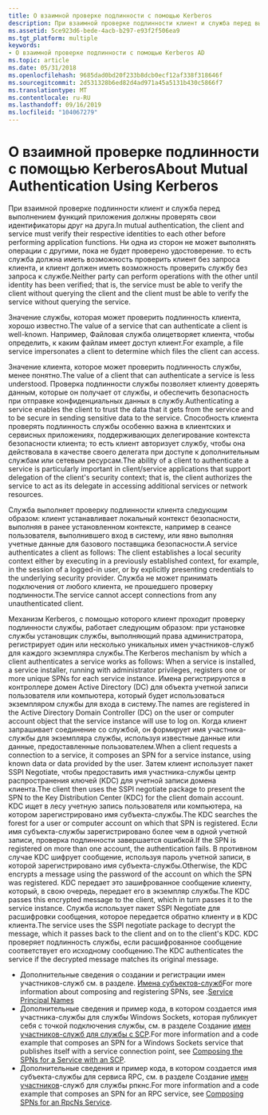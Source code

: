 ```yaml
---
title: О взаимной проверке подлинности с помощью Kerberos
description: При взаимной проверке подлинности клиент и служба перед выполнением функций приложения должны проверять свои идентификаторы друг на друга.
ms.assetid: 5ce923d6-bede-4acb-b297-e93f2f506ea9
ms.tgt_platform: multiple
keywords:
- О взаимной проверке подлинности с помощью Kerberos AD
ms.topic: article
ms.date: 05/31/2018
ms.openlocfilehash: 9685dad0bd20f233b8dcb0ecf12af338f318646f
ms.sourcegitcommit: 2d531328b6ed82d4ad971a45a5131b430c5866f7
ms.translationtype: MT
ms.contentlocale: ru-RU
ms.lasthandoff: 09/16/2019
ms.locfileid: "104067279"
---
```

# <a name="about-mutual-authentication-using-kerberos"></a><span data-ttu-id="3ef38-104">О взаимной проверке подлинности с помощью Kerberos</span><span class="sxs-lookup"><span data-stu-id="3ef38-104">About Mutual Authentication Using Kerberos</span></span>

<span data-ttu-id="3ef38-105">При взаимной проверке подлинности клиент и служба перед выполнением функций приложения должны проверять свои идентификаторы друг на друга.</span><span class="sxs-lookup"><span data-stu-id="3ef38-105">In mutual authentication, the client and service must verify their respective identities to each other before performing application functions.</span></span> <span data-ttu-id="3ef38-106">Ни одна из сторон не может выполнять операции с другими, пока не будет проверено удостоверение. то есть служба должна иметь возможность проверить клиент без запроса клиента, и клиент должен иметь возможность проверить службу без запроса к службе.</span><span class="sxs-lookup"><span data-stu-id="3ef38-106">Neither party can perform operations with the other until identity has been verified; that is, the service must be able to verify the client without querying the client and the client must be able to verify the service without querying the service.</span></span>

<span data-ttu-id="3ef38-107">Значение службы, которая может проверить подлинность клиента, хорошо известно.</span><span class="sxs-lookup"><span data-stu-id="3ef38-107">The value of a service that can authenticate a client is well-known.</span></span> <span data-ttu-id="3ef38-108">Например, Файловая служба олицетворяет клиента, чтобы определить, к каким файлам имеет доступ клиент.</span><span class="sxs-lookup"><span data-stu-id="3ef38-108">For example, a file service impersonates a client to determine which files the client can access.</span></span>

<span data-ttu-id="3ef38-109">Значение клиента, которое может проверить подлинность службы, менее понятно.</span><span class="sxs-lookup"><span data-stu-id="3ef38-109">The value of a client that can authenticate a service is less understood.</span></span> <span data-ttu-id="3ef38-110">Проверка подлинности службы позволяет клиенту доверять данным, которые он получает от службы, и обеспечить безопасность при отправке конфиденциальных данных в службу.</span><span class="sxs-lookup"><span data-stu-id="3ef38-110">Authenticating a service enables the client to trust the data that it gets from the service and to be secure in sending sensitive data to the service.</span></span> <span data-ttu-id="3ef38-111">Способность клиента проверять подлинность службы особенно важна в клиентских и сервисных приложениях, поддерживающих делегирование контекста безопасности клиента; то есть клиент авторизует службу, чтобы она действовала в качестве своего делегата при доступе к дополнительным службам или сетевым ресурсам.</span><span class="sxs-lookup"><span data-stu-id="3ef38-111">The ability of a client to authenticate a service is particularly important in client/service applications that support delegation of the client's security context; that is, the client authorizes the service to act as its delegate in accessing additional services or network resources.</span></span>

<span data-ttu-id="3ef38-112">Служба выполняет проверку подлинности клиента следующим образом: клиент устанавливает локальный контекст безопасности, выполняя в ранее установленном контексте, например в сеансе пользователя, выполнившего вход в систему, или явно выполняя учетные данные для базового поставщика безопасности.</span><span class="sxs-lookup"><span data-stu-id="3ef38-112">A service authenticates a client as follows: The client establishes a local security context either by executing in a previously established context, for example, in the session of a logged-in user, or by explicitly presenting credentials to the underlying security provider.</span></span> <span data-ttu-id="3ef38-113">Служба не может принимать подключения от любого клиента, не прошедшего проверку подлинности.</span><span class="sxs-lookup"><span data-stu-id="3ef38-113">The service cannot accept connections from any unauthenticated client.</span></span>

<span data-ttu-id="3ef38-114">Механизм Kerberos, с помощью которого клиент проходит проверку подлинности службы, работает следующим образом: при установке службы установщик службы, выполняющий права администратора, регистрирует один или несколько уникальных имен участников-служб для каждого экземпляра службы.</span><span class="sxs-lookup"><span data-stu-id="3ef38-114">The Kerberos mechanism by which a client authenticates a service works as follows: When a service is installed, a service installer, running with administrator privileges, registers one or more unique SPNs for each service instance.</span></span> <span data-ttu-id="3ef38-115">Имена регистрируются в контроллере домен Active Directory (DC) для объекта учетной записи пользователя или компьютера, который будет использоваться экземпляром службы для входа в систему.</span><span class="sxs-lookup"><span data-stu-id="3ef38-115">The names are registered in the Active Directory Domain Controller (DC) on the user or computer account object that the service instance will use to log on.</span></span> <span data-ttu-id="3ef38-116">Когда клиент запрашивает соединение со службой, он формирует имя участника-службы для экземпляра службы, используя известные данные или данные, предоставленные пользователем.</span><span class="sxs-lookup"><span data-stu-id="3ef38-116">When a client requests a connection to a service, it composes an SPN for a service instance, using known data or data provided by the user.</span></span> <span data-ttu-id="3ef38-117">Затем клиент использует пакет SSPI Negotiate, чтобы предоставить имя участника-службы центр распространения ключей (KDC) для учетной записи домена клиента.</span><span class="sxs-lookup"><span data-stu-id="3ef38-117">The client then uses the SSPI negotiate package to present the SPN to the Key Distribution Center (KDC) for the client domain account.</span></span> <span data-ttu-id="3ef38-118">KDC ищет в лесу учетную запись пользователя или компьютера, на котором зарегистрировано имя субъекта-службы.</span><span class="sxs-lookup"><span data-stu-id="3ef38-118">The KDC searches the forest for a user or computer account on which that SPN is registered.</span></span> <span data-ttu-id="3ef38-119">Если имя субъекта-службы зарегистрировано более чем в одной учетной записи, проверка подлинности завершается ошибкой.</span><span class="sxs-lookup"><span data-stu-id="3ef38-119">If the SPN is registered on more than one account, the authentication fails.</span></span> <span data-ttu-id="3ef38-120">В противном случае KDC шифрует сообщение, используя пароль учетной записи, в которой зарегистрировано имя субъекта-службы.</span><span class="sxs-lookup"><span data-stu-id="3ef38-120">Otherwise, the KDC encrypts a message using the password of the account on which the SPN was registered.</span></span> <span data-ttu-id="3ef38-121">KDC передает это зашифрованное сообщение клиенту, который, в свою очередь, передает его в экземпляр службы.</span><span class="sxs-lookup"><span data-stu-id="3ef38-121">The KDC passes this encrypted message to the client, which in turn passes it to the service instance.</span></span> <span data-ttu-id="3ef38-122">Служба использует пакет SSPI Negotiate для расшифровки сообщения, которое передается обратно клиенту и в KDC клиента.</span><span class="sxs-lookup"><span data-stu-id="3ef38-122">The service uses the SSPI negotiate package to decrypt the message, which it passes back to the client and on to the client's KDC.</span></span> <span data-ttu-id="3ef38-123">KDC проверяет подлинность службы, если расшифрованное сообщение соответствует его исходному сообщению.</span><span class="sxs-lookup"><span data-stu-id="3ef38-123">The KDC authenticates the service if the decrypted message matches its original message.</span></span>

-   <span data-ttu-id="3ef38-124">Дополнительные сведения о создании и регистрации имен участников-служб см. в разделе. [Имена субъектов-служб](service-principal-names.md)</span><span class="sxs-lookup"><span data-stu-id="3ef38-124">For more information about composing and registering SPNs, see .[Service Principal Names](service-principal-names.md)</span></span>
-   <span data-ttu-id="3ef38-125">Дополнительные сведения и пример кода, в котором создается имя участника-службы для службы Windows Sockets, которая публикует себя с точкой подключения службы, см. в разделе Создание [имен участников-служб для службы с SCP](composing-the-spns-for-a-service-with-an-scp.md).</span><span class="sxs-lookup"><span data-stu-id="3ef38-125">For more information and a code example that composes an SPN for a Windows Sockets service that publishes itself with a service connection point, see [Composing the SPNs for a Service with an SCP](composing-the-spns-for-a-service-with-an-scp.md).</span></span>
-   <span data-ttu-id="3ef38-126">Дополнительные сведения и пример кода, в котором создается имя субъекта-службы для сервиса RPC, см. в разделе Создание [имен участников](composing-spns-for-an-rpcns-service.md)-служб для службы рпкнс.</span><span class="sxs-lookup"><span data-stu-id="3ef38-126">For more information and a code example that composes an SPN for an RPC service, see [Composing SPNs for an RpcNs Service](composing-spns-for-an-rpcns-service.md).</span></span>

 

 




